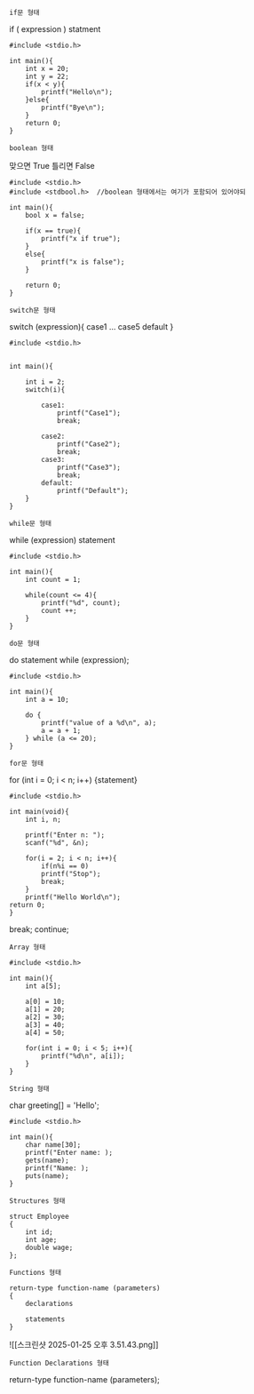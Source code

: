 `if문 형태`

if ( expression ) statment


```
#include <stdio.h>

int main(){
	int x = 20;
	int y = 22;
	if(x < y){
		printf("Hello\n");
	}else{
		printf("Bye\n");
	}
	return 0;
}
```


`boolean 형태`

맞으면  True
틀리면  False


```
#include <stdio.h>
#include <stdbool.h>  //boolean 형태에서는 여기가 포함되어 있어야되

int main(){
	bool x = false;
	
	if(x == true){
		printf("x if true");
	}
	else{
		printf("x is false");
	}

	return 0;
}

```

`switch문 형태`

switch (expression){
	case1
	...
	case5
	default 
}


```
#include <stdio.h>

  
int main(){

	int i = 2;
	switch(i){

		case1:
			printf("Case1");
			break;

		case2:
			printf("Case2");
			break;
		case3:
			printf("Case3");
			break;
		default:
			printf("Default");
	}
}
```

`while문 형태`

while (expression) statement

```
#include <stdio.h>

int main(){
	int count = 1;
	
	while(count <= 4){
		printf("%d", count);
		count ++;
	}
}
```

`do문 형태`

do statement while (expression);


```
#include <stdio.h>

int main(){
	int a = 10;

	do {
		printf("value of a %d\n", a);
		a = a + 1;
	} while (a <= 20);
}
```

`for문 형태`

for (int i = 0; i < n; i++) {statement}

```
#include <stdio.h>

int main(void){
	int i, n;

	printf("Enter n: ");
	scanf("%d", &n);

	for(i = 2; i < n; i++){
		if(n%i == 0)
		printf("Stop");
		break;
	}
	printf("Hello World\n");
return 0;
}
```


break;
continue;

`Array 형태`

```
#include <stdio.h>

int main(){
	int a[5];

	a[0] = 10;
	a[1] = 20;
	a[2] = 30;
	a[3] = 40;
	a[4] = 50;
	
	for(int i = 0; i < 5; i++){
		printf("%d\n", a[i]);
	}
}
```

`String 형태`

char greeting[] = 'Hello';

```
#include <stdio.h>

int main(){
	char name[30];
	printf("Enter name: );
	gets(name);
	printf("Name: );
	puts(name);
}
```

`Structures 형태`

```
struct Employee
{
	int id;
	int age;
	double wage;
};

```

`Functions 형태`

```
return-type function-name (parameters)
{
	declarations
	
	statements
}

```


![[스크린샷 2025-01-25 오후 3.51.43.png]]

`Function Declarations 형태`

return-type function-name (parameters);



